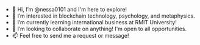 - 👋 Hi, I’m @nessa0101 and I'm here to explore!
- 👀 I’m interested in blockchain technology, psychology, and metaphysics.
- 🌱 I’m currently learning international business at RMIT University!
- 💞️ I’m looking to collaborate on anything! I'm open to all opportunities.
- 📫 Feel free to send me a request or message!
